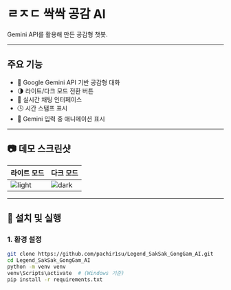 # ㄹㅈㄷ 싹싹 공감 AI

Gemini API를 활용해 만든 공감형 챗봇.  

---

## 주요 기능

- 🤖 Google Gemini API 기반 공감형 대화
- 🌗 라이트/다크 모드 전환 버튼
- 💬 실시간 채팅 인터페이스
- 🕓 시간 스탬프 표시
- 🔄 Gemini 입력 중 애니메이션 표시

---

## 📷 데모 스크린샷

| 라이트 모드 | 다크 모드 |
|-------------|-----------|
| ![light](screenshots/lightmode.png) | ![dark](screenshots/darkmode.png) |

---

## 🔧 설치 및 실행

### 1. 환경 설정
```bash
git clone https://github.com/pachir1su/Legend_SakSak_GongGam_AI.git
cd Legend_SakSak_GongGam_AI
python -m venv venv
venv\Scripts\activate  # (Windows 기준)
pip install -r requirements.txt

